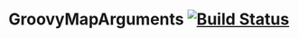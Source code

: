 GroovyMapArguments [![Build Status](https://travis-ci.org/bsideup/GroovyMapArguments.png)](https://travis-ci.org/bsideup/GroovyMapArguments)
===